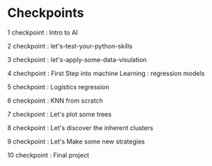 # Checkpoints

1 checkpoint : Intro to AI

2 checkpoint : let's-test-your-python-skills

3 checkpoint : let's-apply-some-data-visulation

4 chechpoint : First Step into machine Learning : regression models

5 checkpoint : Logistics regression

6 checkpoint : KNN from scratch 

7 checkpoint : Let's plot some trees

8 checkpoint : Let's discover the inherent clusters

9 checkpoint : Let's Make some new strategies

10 checkpoint : Final project
